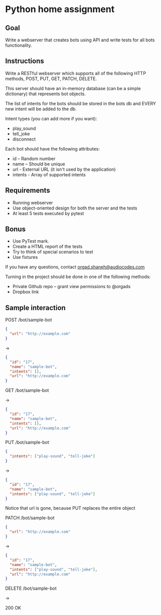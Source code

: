 # Python home assignment
## Goal
Write a webserver that creates bots using API and write tests for all bots functionality.

## Instructions
Write a RESTful webserver which supports all of the following HTTP methods, POST, PUT, GET, PATCH, DELETE.

This server should have an in-memory database (can be a simple dictionary) that represents bot objects.

The list of intents for the bots should be stored in the bots db and EVERY new intent will be added to the db.

Intent types (you can add more if you want):
* play_sound
* tell_joke
* disconnect

Each bot should have the following attributes:
* id – Random number
* name – Should be unique
* url - External URL (it isn't used by the application)
* intents - Array of supported intents

## Requirements 
* Running webserver
* Use object-oriented design for both the server and the tests
* At least 5 tests executed by pytest 

## Bonus
* Use PyTest mark.
* Create a HTML report of the tests
* Try to think of special scenarios to test 
* Use fixtures

If you have any questions, contact orgad.shaneh@audiocodes.com

Turning in the project should be done in one of the following methods:
* Private Github repo – grant view permissions to @orgads
* Dropbox link

## Sample interaction
POST /bot/sample-bot
```json
{
  "url": "http://example.com"
}
```
->
```json
{
  "id": "17",
  "name": "sample-bot",
  "intents": [],
  "url": "http://example.com"
}
```

GET /bot/sample-bot

->

```json
{
  "id": "17",
  "name": "sample-bot",
  "intents": [],
  "url": "http://example.com"
}
```

PUT /bot/sample-bot
```json
{
  "intents": ["play-sound", "tell-joke"]
}
```
->
```json
{
  "id": "17",
  "name": "sample-bot",
  "intents": ["play-sound", "tell-joke"]
}
```

Notice that url is gone, because PUT replaces the entire object

PATCH /bot/sample-bot
```json
{
  "url": "http://example.com"
}
```
->
```json
{
  "id": "17",
  "name": "sample-bot",
  "intents": ["play-sound", "tell-joke"],
  "url": "http://example.com"
}
```

DELETE /bot/sample-bot

->

200 OK
